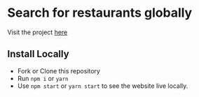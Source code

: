 # Search for restaurants globally

Visit the project [here](https://mahakmakharia.github.io/search-restaurants/)

## Install Locally

- Fork or Clone this repository
- Run `npm i` or `yarn`
- Use `npm start` or `yarn start` to see the website live locally.
